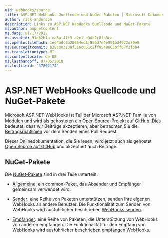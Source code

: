 ```yaml
---
uid: webhooks/source
title: ASP.NET WebHooks Quellcode und NuGet-Paketen | Microsoft-Dokumentation
author: rick-anderson
description: Links zu ASP.NET WebHooks Quellcode und NuGet-Pakete
ms.author: aspnetcontent
ms.date: 01/17/2012
ms.assetid: 91a62bfa-ea3a-41f9-a2e1-e90d2c8fc8ca
ms.openlocfilehash: 1ee4adc2a28054ed1f856d7e4e991b34972a70e8
ms.sourcegitcommit: b28cd0313af316c051c2ff8549865bff67f2fbb4
ms.translationtype: MT
ms.contentlocale: de-DE
ms.lasthandoff: 07/05/2018
ms.locfileid: "37802174"
---
```

# <a name="aspnet-webhooks-source-code-and-nuget-packages"></a>ASP.NET WebHooks Quellcode und NuGet-Pakete

Microsoft ASP.NET WebHooks ist Teil der Microsoft ASP.NET-Familie von Modulen und wird als gehosteten ein [Open Source-Projekt auf GitHub](https://github.com/aspnet/WebHooks). Dies bedeutet, dass wir Beiträge akzeptieren, aber betrachten Sie die [Beitragsrichtlinien](https://github.com/aspnet/Home/blob/master/CONTRIBUTING.md) vor dem Senden eines Pull Request.

Dieser Onlinedokumentation, die Sie lesen, wird jetzt auch als gehostet [Open Source auf GitHub](http://docs.asp.net/en/latest/contribute/style-guide.html#style-guide) und akzeptiert auch Beiträge.

## <a name="nuget-packages"></a>NuGet-Pakete

Die [NuGet-Pakete](https://nuget.org/packages?q=Microsoft.AspNet.WebHooks) sind in drei Teile unterteilt:

* [Allgemeine](https://www.nuget.org/packages?q=Microsoft.AspNet.WebHooks.Common): ein common-Paket, das Absender und Empfänger gemeinsam verwendet wird.

* [Sender](https://www.nuget.org/packages?q=Microsoft.AspNet.WebHooks.Custom): eine Reihe von Paketen unterstützen, senden Ihre eigenen WebHooks an andere Benutzer. Die Funktionalität zum Senden von WebHooks wird ausführlicher beschrieben [WebHooks senden](sending/index.md).

* [Empfänger](https://www.nuget.org/packages?q=Microsoft.AspNet.WebHooks.Receivers): eine Reihe von Paketen, die Unterstützung von WebHooks von anderen empfangen. Die Funktionalität für den Empfang von WebHooks wird ausführlicher beschrieben [empfangen WebHooks](receiving/index.md).
